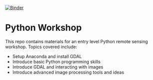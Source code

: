 [![Binder](https://mybinder.org/badge_logo.svg)](https://mybinder.org/v2/gh/michaelconnor00/python_gdal_workshop/master)

# Python Workshop
This repo contains materials for an entry level Python remote sensing workshop. Topics covered include:

* Setup Anaconda and install GDAL
* Introduce basic Python programming skills
* Introduce GDAL and interacting with images
* Introduce advanced image processing tools and ideas

